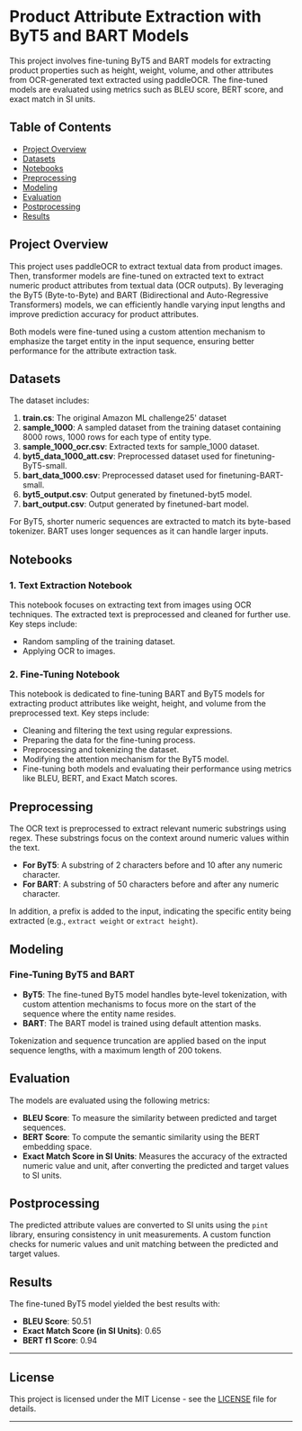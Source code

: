 # **Product Attribute Extraction with ByT5 and BART Models**

This project involves fine-tuning ByT5 and BART models for extracting product properties such as height, weight, volume, and other attributes from OCR-generated text extracted using paddleOCR. The fine-tuned models are evaluated using metrics such as BLEU score, BERT score, and exact match in SI units.

## **Table of Contents**
- [Project Overview](#project-overview)
- [Datasets](#datasets)
- [Notebooks](#notebooks)
- [Preprocessing](#preprocessing)
- [Modeling](#modeling)
- [Evaluation](#evaluation)
- [Postprocessing](#postprocessing)
- [Results](#results)

## **Project Overview**

This project uses paddleOCR to extract textual data from product images. Then, transformer models are fine-tuned on extracted text to extract numeric product attributes from textual data (OCR outputs). By leveraging the ByT5 (Byte-to-Byte) and BART (Bidirectional and Auto-Regressive Transformers) models, we can efficiently handle varying input lengths and improve prediction accuracy for product attributes.

Both models were fine-tuned using a custom attention mechanism to emphasize the target entity in the input sequence, ensuring better performance for the attribute extraction task.

## **Datasets**

The dataset includes:
1. **train.cs**: The original Amazon ML challenge25' dataset
2. **sample_1000**: A sampled dataset from the training dataset containing 8000 rows, 1000 rows for each type of entity type.
3. **sample_1000_ocr.csv**: Extracted texts for sample_1000 dataset.
4. **byt5_data_1000_att.csv**: Preprocessed dataset used for finetuning-ByT5-small.
5. **bart_data_1000.csv**: Preprocessed dataset used for finetuning-BART-small.
6. **byt5_output.csv**: Output generated by finetuned-byt5 model.
7. **bart_output.csv**: Output generated by finetuned-bart model.

For ByT5, shorter numeric sequences are extracted to match its byte-based tokenizer. BART uses longer sequences as it can handle larger inputs.

## **Notebooks**

### 1. Text Extraction Notebook
This notebook focuses on extracting text from images using OCR techniques. The extracted text is preprocessed and cleaned for further use. Key steps include:
- Random sampling of the training dataset.
- Applying OCR to images.

### 2. Fine-Tuning Notebook
This notebook is dedicated to fine-tuning BART and ByT5 models for extracting product attributes like weight, height, and volume from the preprocessed text. Key steps include:
- Cleaning and filtering the text using regular expressions.
- Preparing the data for the fine-tuning process.
- Preprocessing and tokenizing the dataset.
- Modifying the attention mechanism for the ByT5 model.
- Fine-tuning both models and evaluating their performance using metrics like BLEU, BERT, and Exact Match scores.

## **Preprocessing**

The OCR text is preprocessed to extract relevant numeric substrings using regex. These substrings focus on the context around numeric values within the text.

- **For ByT5**: A substring of 2 characters before and 10 after any numeric character.
- **For BART**: A substring of 50 characters before and after any numeric character.

In addition, a prefix is added to the input, indicating the specific entity being extracted (e.g., `extract weight` or `extract height`).

## **Modeling**

### Fine-Tuning ByT5 and BART
- **ByT5**: The fine-tuned ByT5 model handles byte-level tokenization, with custom attention mechanisms to focus more on the start of the sequence where the entity name resides.
- **BART**: The BART model is trained using default attention masks.

Tokenization and sequence truncation are applied based on the input sequence lengths, with a maximum length of 200 tokens.

## **Evaluation**

The models are evaluated using the following metrics:
- **BLEU Score**: To measure the similarity between predicted and target sequences.
- **BERT Score**: To compute the semantic similarity using the BERT embedding space.
- **Exact Match Score in SI Units**: Measures the accuracy of the extracted numeric value and unit, after converting the predicted and target values to SI units.

## **Postprocessing**

The predicted attribute values are converted to SI units using the `pint` library, ensuring consistency in unit measurements. A custom function checks for numeric values and unit matching between the predicted and target values.

## **Results**

The fine-tuned ByT5 model yielded the best results with:
- **BLEU Score**: 50.51
- **Exact Match Score (in SI Units)**: 0.65
- **BERT f1 Score**: 0.94

---
## **License**

This project is licensed under the MIT License - see the [LICENSE](LICENSE) file for details.

---
